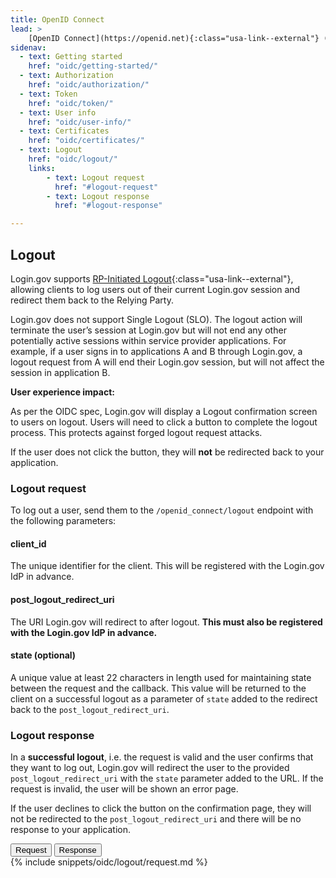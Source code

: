 ```yaml
---
title: OpenID Connect
lead: >
    [OpenID Connect](https://openid.net){:class="usa-link--external"} (OIDC) is a simple identity layer built on top of the OAuth 2.0 protocol. Login.gov supports [version 1.0](https://openid.net/specs/openid-connect-core-1_0.html){:class="usa-link--external"} of the specification and conforms to the [iGov Profile](https://openid.net/wg/igov){:class="usa-link--external"}.
sidenav:
  - text: Getting started
    href: "oidc/getting-started/"
  - text: Authorization
    href: "oidc/authorization/"
  - text: Token
    href: "oidc/token/"
  - text: User info
    href: "oidc/user-info/"
  - text: Certificates
    href: "oidc/certificates/"
  - text: Logout
    href: "oidc/logout/"
    links:
        - text: Logout request
          href: "#logout-request"
        - text: Logout response
          href: "#logout-response"

---
```


<div class="grid-row grid-gap">
  <div class="desktop:grid-col-8 mobile:grid-col-full" markdown="1">

## Logout

Login.gov supports [RP-Initiated Logout](https://openid.net/specs/openid-connect-rpinitiated-1_0.html){:class="usa-link--external"}, allowing clients to log users out of their current Login.gov session and redirect them back to the Relying Party.

Login.gov does not support Single Logout (SLO). The logout action will terminate the user’s session at Login.gov but will not end any other potentially active sessions within service provider applications. For example, if a user signs in to applications A and B through Login.gov, a logout request from A will end their Login.gov session, but will not affect the session in application B.

**User experience impact:**

As per the OIDC spec, Login.gov will display a Logout confirmation screen to users on logout. Users will need to click a button to complete the logout process. This protects against forged logout request attacks.

If the user does not click the button, they will **not** be redirected back to your application.

### Logout request

To log out a user, send them to the `/openid_connect/logout` endpoint with the following parameters:

<div class="dev-doc-row">
  <div class="grid-row">
    <div class="grid-col-5">
        <h4 class="clearfix">client_id</h4>
    </div>
    <div class="grid-col-7 padding-bottom-2">
      <p>
        The unique identifier for the client. This will be registered with the Login.gov IdP in advance.
      </p>
    </div>
  </div>
</div>
<div class="dev-doc-row">
  <div class="grid-row">
    <div class="grid-col-5">
      <h4>post_logout_redirect_uri</h4>
    </div>
    <div class="grid-col-7">
      <p>
        The URI Login.gov will redirect to after logout. <strong>This must also be registered with the Login.gov IdP in advance.</strong>
      </p>
    </div>
  </div>
</div>
<div class="dev-doc-row">
  <div class="grid-row">
    <div class="grid-col-5">
        <h4>state <span class="text-normal">(optional)</span></h4>
    </div>
    <div class="grid-col-7">
      <p>
        A unique value at least 22 characters in length used for maintaining state between the request and the callback. This value will be returned to the client on a successful logout as a parameter of <code class="language-plaintext highlighter-rouge">state</code> added to the redirect back to the <code class="language-plaintext highlighter-rouge">post_logout_redirect_uri</code>.
      </p>
    </div>
  </div>
</div>

### Logout response

In a **successful logout**, i.e. the request is valid and the user confirms that they want to log out, Login.gov will redirect the user to the provided `post_logout_redirect_uri` with the `state` parameter added to the URL. If the request is invalid, the user will be shown an error page. 

If the user declines to click the button on the confirmation page, they will not be redirected to the `post_logout_redirect_uri` and there will be no response to your application.

  <!-- this tag closes the one started on line 27 -->
  </div> 

  <div class="usa-layout-docs__main code-snippet-column desktop:grid-col-4">
    <div class="margin-top-2 code-snippet-section position-relative z-index-1">
      <button id="oidc_logout_tab1_button" data-selector="oidc_logout" class="code-button code-button__selected margin-left-2">Request</button>
      <button id="oidc_logout_tab2_button" data-selector="oidc_logout" class="code-button margin-left-2">Response</button>
      <section id="oidc_logout_tab1">
        {% include snippets/oidc/logout/request.md %}
      </section>
      <section id="oidc_logout_tab2" hidden>
        {% include snippets/oidc/logout/response.md %}
      </section>
    </div>
  </div>  
</div>
